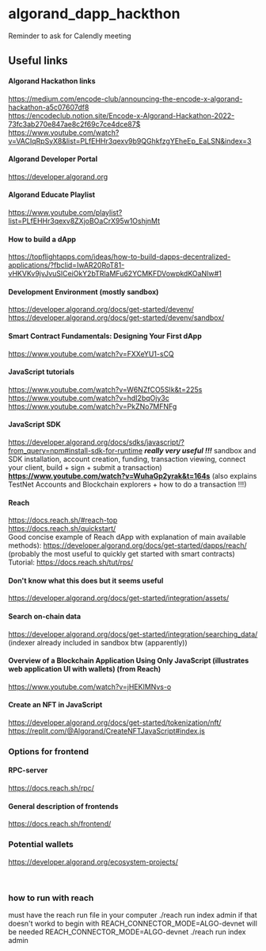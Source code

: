 ﻿# algorand_dapp_hackthon

Reminder to ask for Calendly meeting

## Useful links

#### Algorand Hackathon links

<https://medium.com/encode-club/announcing-the-encode-x-algorand-hackathon-a5c07607df8>  
<https://encodeclub.notion.site/Encode-x-Algorand-Hackathon-2022-73fc3ab270e847ae8c2f69c7ce4dce87$>  
https://www.youtube.com/watch?v=VACIqRpSyX8&list=PLfEHHr3qexv9b9QGhkfzgYEheEp_EaLSN&index=3
&nbsp;

#### Algorand Developer Portal

<https://developer.algorand.org>
&nbsp;

#### Algorand Educate Playlist

<https://www.youtube.com/playlist?list=PLfEHHr3qexv8ZXjoBOaCrX95w1OshjnMt>
&nbsp;

#### How to build a dApp

<https://topflightapps.com/ideas/how-to-build-dapps-decentralized-applications/?fbclid=IwAR20RoT81-vHKVKv9jvJvuSlCeiOkY2bTRlaMFu62YCMKFDVowpkdKOaNIw#1>
&nbsp;

#### Development Environment (mostly sandbox)

<https://developer.algorand.org/docs/get-started/devenv/>
<https://developer.algorand.org/docs/get-started/devenv/sandbox/>
&nbsp;

#### Smart Contract Fundamentals: Designing Your First dApp

<https://www.youtube.com/watch?v=FXXeYU1-sCQ>
&nbsp;

#### JavaScript tutorials

<https://www.youtube.com/watch?v=W6NZfCO5SIk&t=225s>
<https://www.youtube.com/watch?v=hdI2bqOjy3c>
<https://www.youtube.com/watch?v=PkZNo7MFNFg>
&nbsp;

#### JavaScript SDK

<https://developer.algorand.org/docs/sdks/javascript/?from_query=npm#install-sdk-for-runtime> **_really very useful !!!_** sandbox and SDK installation, account creation, funding, transaction viewing, connect your client, build + sign + submit a transaction)  
**<https://www.youtube.com/watch?v=WuhaGp2yrak&t=164s>** (also explains TestNet Accounts and Blockchain explorers + how to do a transaction !!!)
&nbsp;

#### Reach

<https://docs.reach.sh/#reach-top>  
<https://docs.reach.sh/quickstart/>  
Good concise example of Reach dApp with explanation of main available methods): <https://developer.algorand.org/docs/get-started/dapps/reach/> (probably the most useful to quickly get started with smart contracts)  
Tutorial:
<https://docs.reach.sh/tut/rps/>
&nbsp;

#### Don't know what this does but it seems useful

<https://developer.algorand.org/docs/get-started/integration/assets/>
&nbsp;

#### Search on-chain data

<https://developer.algorand.org/docs/get-started/integration/searching_data/>  
(indexer already included in sandbox btw (apparently))
&nbsp;

#### Overview of a Blockchain Application Using Only JavaScript (illustrates web application UI with wallets) (from Reach)

<https://www.youtube.com/watch?v=jHEKIMNvs-o>
&nbsp;

#### Create an NFT in JavaScript

<https://developer.algorand.org/docs/get-started/tokenization/nft/>  
<https://replit.com/@Algorand/CreateNFTJavaScript#index.js>
&nbsp;

### Options for frontend

#### RPC-server

<https://docs.reach.sh/rpc/>

#### General description of frontends

<https://docs.reach.sh/frontend/>
&nbsp;

### Potential wallets

<https://developer.algorand.org/ecosystem-projects/>

&nbsp;

### how to run with reach

must have the reach run file in your computer
./reach run index admin
if that doesn't workd to begin with
REACH_CONNECTOR_MODE=ALGO-devnet will be needed
REACH_CONNECTOR_MODE=ALGO-devnet ./reach run index admin
